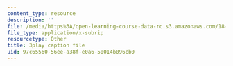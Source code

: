 ```yaml
---
content_type: resource
description: ''
file: /media/https%3A/open-learning-course-data-rc.s3.amazonaws.com/18-01sc-single-variable-calculus-fall-2010/97c6556056eea38fe0a650014b096cb0_21784.srt
file_type: application/x-subrip
resourcetype: Other
title: 3play caption file
uid: 97c65560-56ee-a38f-e0a6-50014b096cb0
---
```

